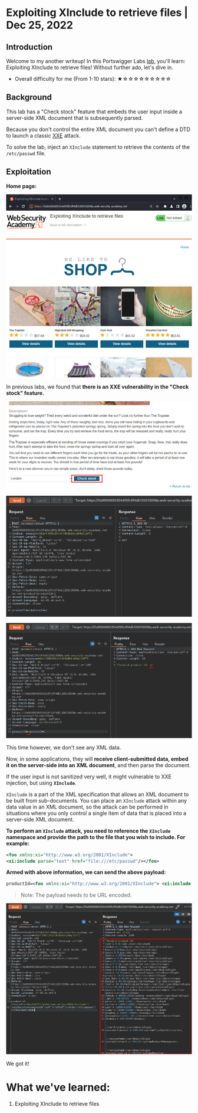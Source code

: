 # Exploiting XInclude to retrieve files | Dec 25, 2022

## Introduction

Welcome to my another writeup! In this Portswigger Labs [lab](https://portswigger.net/web-security/xxe/lab-xinclude-attack), you'll learn: Exploiting XInclude to retrieve files! Without further ado, let's dive in.

- Overall difficulty for me (From 1-10 stars): ★☆☆☆☆☆☆☆☆☆

## Background

This lab has a "Check stock" feature that embeds the user input inside a server-side XML document that is subsequently parsed.

Because you don't control the entire XML document you can't define a DTD to launch a classic [XXE](https://portswigger.net/web-security/xxe) attack.

To solve the lab, inject an `XInclude` statement to retrieve the contents of the `/etc/passwd` file.

## Exploitation

**Home page:**

![](https://raw.githubusercontent.com/siunam321/CTF-Writeups/main/Portswigger-Labs/XXE-Injection/XXE-7/images/Pasted%20image%2020221225065919.png)

In previous labs, we found that **there is an XXE vulnerability in the "Check stock" feature.**

![](https://raw.githubusercontent.com/siunam321/CTF-Writeups/main/Portswigger-Labs/XXE-Injection/XXE-7/images/Pasted%20image%2020221225070033.png)

![](https://raw.githubusercontent.com/siunam321/CTF-Writeups/main/Portswigger-Labs/XXE-Injection/XXE-7/images/Pasted%20image%2020221225070047.png)

![](https://raw.githubusercontent.com/siunam321/CTF-Writeups/main/Portswigger-Labs/XXE-Injection/XXE-7/images/Pasted%20image%2020221225070535.png)

This time however, we don't see any XML data.

Now, in some applications, they will **receive client-submitted data, embed it on the server-side into an XML document**, and then parse the document.

If the user input is not sanitized very well, it might vulnerable to XXE injection, but using **`XInclude`**.

`XInclude` is a part of the XML specification that allows an XML document to be built from sub-documents. You can place an `XInclude` attack within any data value in an XML document, so the attack can be performed in situations where you only control a single item of data that is placed into a server-side XML document.

**To perform an `XInclude` attack, you need to reference the `XInclude` namespace and provide the path to the file that you wish to include. For example:**
```xml
<foo xmlns:xi="http://www.w3.org/2001/XInclude">
<xi:include parse="text" href="file:///etc/passwd"/></foo>
```

**Armed with above information, we can send the above payload:**
```xml
productId=<foo xmlns:xi="http://www.w3.org/2001/XInclude"> <xi:include parse="text" href="file:///etc/passwd"/></foo>&storeId=1
```

> Note: The payload needs to be URL encoded.

![](https://raw.githubusercontent.com/siunam321/CTF-Writeups/main/Portswigger-Labs/XXE-Injection/XXE-7/images/Pasted%20image%2020221225070724.png)

We got it!

# What we've learned:

1. Exploiting XInclude to retrieve files